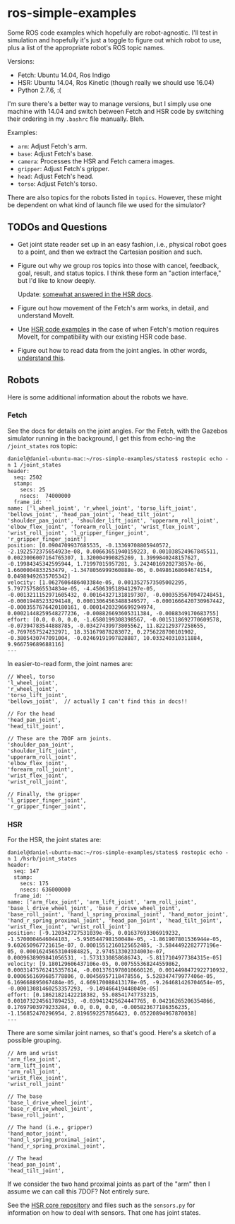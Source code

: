 # ros-simple-examples

Some ROS code examples which hopefully are robot-agnostic. I'll test in
simulation and hopefully it's just a toggle to figure out which robot to use,
plus a list of the appropriate robot's ROS topic names.

Versions:

- Fetch: Ubuntu 14.04, Ros Indigo
- HSR: Ubuntu 14.04, Ros Kinetic (though really we should use 16.04)
- Python 2.7.6, :(

I'm sure there's a better way to manage versions, but I simply use one machine
with 14.04 and switch between Fetch and HSR code by switching their ordering in
my `.bashrc` file manually. Bleh.

Examples:

- `arm`: Adjust Fetch's arm.
- `base`: Adjust Fetch's base.
- `camera`: Processes the HSR and Fetch camera images.
- `gripper`: Adjust Fetch's gripper.
- `head`: Adjust Fetch's head.
- `torso`: Adjust Fetch's torso.

There are also topics for the robots listed in `topics`. However, these might be
dependent on what kind of launch file we used for the simulator?


## TODOs and Questions

- Get joint state reader set up in an easy fashion, i.e., physical robot goes to
  a point, and then we extract the Cartesian position and such.

- Figure out why we group ros topics into those with cancel, feedback, goal,
  result, and status topics. I think these form an "action interface," but I'd
  like to know deeply.

  Update: [somewhat answered in the HSR docs][1].

- Figure out how movement of the Fetch's arm works, in detail, and understand
  MoveIt.

- Use [HSR code examples][1] in the case of when Fetch's motion requires MoveIt,
  for compatibility with our existing HSR code base.

- Figure out how to read data from the joint angles. In other words, [understand
  this][3].


## Robots

Here is some additional information about the robots we have.


### Fetch

See the docs for details on the joint angles. For the Fetch, with the Gazebos
simulator running in the background, I get this from echo-ing the
`/joint_states` ros topic:

```
daniel@daniel-ubuntu-mac:~/ros-simple-examples/states$ rostopic echo -n 1 /joint_states 
header: 
  seq: 2502
  stamp: 
    secs: 25
    nsecs:  74000000
  frame_id: ''
name: ['l_wheel_joint', 'r_wheel_joint', 'torso_lift_joint', 'bellows_joint', 'head_pan_joint', 'head_tilt_joint', 'shoulder_pan_joint', 'shoulder_lift_joint', 'upperarm_roll_joint', 'elbow_flex_joint', 'forearm_roll_joint', 'wrist_flex_joint', 'wrist_roll_joint', 'l_gripper_finger_joint', 'r_gripper_finger_joint']
position: [0.0904709937685535, -0.13369708805940572, -2.1922572375654923e-08, 0.00663651940159223, 0.001038524967845511, 0.0023006007164765307, 1.320004990825269, 1.3999840248157627, -0.19984345342595944, 1.71997015957281, 3.2424016920273857e-06, 1.6600004833253479, -1.3478056999360888e-06, 0.04986168604674154, 0.04989492635705342]
velocity: [1.0627606486403384e-05, 0.0013527573505002295, 5.7977575865534834e-05, -4.450639518941297e-05, -0.0013211152971605432, 0.001643271318197307, -0.0003535670947248451, -0.00019485233294148, 0.00013064563488349577, -0.0001666420730967442, -0.0003557676420180161, 0.00014203296699294974, 0.00021448259548277236, -0.008826693605311384, -0.0088349170683755]
effort: [0.0, 0.0, 0.0, -1.6580199308398567, -0.0015118692770609578, -0.07394783544888785, -0.03427439973805562, 11.822129377258655, -0.7697657524232971, 18.351679878283072, 0.2756228700101902, -0.3805430747091004, -0.02469191997828887, 10.033240310311884, 9.966759689688116]
---
```

In easier-to-read form, the joint names are:

```
// Wheel, torso
'l_wheel_joint', 
'r_wheel_joint', 
'torso_lift_joint', 
'bellows_joint',  // actually I can't find this in docs!!

// For the head
'head_pan_joint', 
'head_tilt_joint', 

// These are the 7DOF arm joints.
'shoulder_pan_joint',
'shoulder_lift_joint', 
'upperarm_roll_joint', 
'elbow_flex_joint', 
'forearm_roll_joint', 
'wrist_flex_joint', 
'wrist_roll_joint',

// Finally, the gripper
'l_gripper_finger_joint', 
'r_gripper_finger_joint',
```


### HSR

For the HSR, the joint states are:

```
daniel@daniel-ubuntu-mac:~/ros-simple-examples/states$ rostopic echo -n 1 /hsrb/joint_states 
header: 
  seq: 147
  stamp: 
    secs: 175
    nsecs: 636000000
  frame_id: ''
name: ['arm_flex_joint', 'arm_lift_joint', 'arm_roll_joint', 'base_l_drive_wheel_joint', 'base_r_drive_wheel_joint', 'base_roll_joint', 'hand_l_spring_proximal_joint', 'hand_motor_joint', 'hand_r_spring_proximal_joint', 'head_pan_joint', 'head_tilt_joint', 'wrist_flex_joint', 'wrist_roll_joint']
position: [-9.120342727531039e-05, 0.01637693306919232, -1.5700004646044103, -5.950544798150048e-05, -1.861907801536944e-05, 9.602650967721615e-07, 0.00015512160125652485, -3.5844492282777196e-05, 0.00016245653104984825, 2.974513302334003e-07, 0.0009638909841056531, -1.5731330858686743, -5.8117104977384315e-05]
velocity: [9.180129606437106e-05, 0.007555368244559862, 0.00031475762415357614, -0.0013761978010660126, 0.0014498472922710932, 0.0006561699685778806, 0.00456957118478556, 5.528347479977406e-05, 6.169668895067484e-05, 4.669170088413178e-05, -9.264681426704654e-05, -0.00013081460253357293, -9.149466419448049e-05]
effort: [0.18621821422218382, 55.08541747733215, 0.0010732245617894253, -0.039412425624447765, 0.04216265206354866, 0.17697903979233284, 0.0, 0.0, 0.0, -0.005823677186356235, -1.156852470296954, 2.8196592257856423, 0.05220894967870038]
---
```

There are some similar joint names, so that's good. Here's a sketch of a
possible grouping.

```
// Arm and wrist
'arm_flex_joint', 
'arm_lift_joint', 
'arm_roll_joint',
'wrist_flex_joint', 
'wrist_roll_joint'

// The base
'base_l_drive_wheel_joint', 
'base_r_drive_wheel_joint', 
'base_roll_joint',

// The hand (i.e., gripper)
'hand_motor_joint',
'hand_l_spring_proximal_joint',
'hand_r_spring_proximal_joint',

// The head
'head_pan_joint',
'head_tilt_joint',
```

If we consider the two hand proximal joints as part of the "arm" then I assume
we can call this 7DOF? Not entirely sure.

See the [HSR core repository][2] and files such as the `sensors.py` for
information on how to deal with sensors. That one has joint states.

[1]:https://docs.hsr.io/manual_en/development/ros_interface.html
[2]:https://github.com/BerkeleyAutomation/HSR_CORE/tree/master/core
[3]:https://github.com/cse481wi18/cse481wi18/wiki/Lab-8%3A-Reading-joint-states
